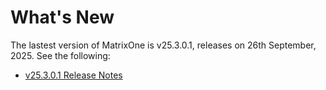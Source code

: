 # **What's New**

The lastest version of MatrixOne is v25.3.0.1, releases on 26th September, 2025. See the following:

* [v25.3.0.1 Release Notes](../Release-Notes/v25.3.0.1.md)
